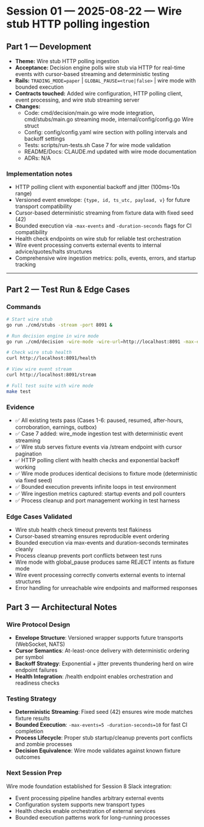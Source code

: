 # Session 01 — 2025-08-22 — Wire stub HTTP polling ingestion

## Part 1 — Development
- **Theme:** Wire stub HTTP polling ingestion
- **Acceptance:** Decision engine polls wire stub via HTTP for real-time events with cursor-based streaming and deterministic testing
- **Rails:** `TRADING_MODE=paper` | `GLOBAL_PAUSE=<true|false>` | wire mode with bounded execution
- **Contracts touched:** Added wire configuration, HTTP polling client, event processing, and wire stub streaming server
- **Changes:**
  - Code: cmd/decision/main.go wire mode integration, cmd/stubs/main.go streaming mode, internal/config/config.go Wire struct
  - Config: config/config.yaml wire section with polling intervals and backoff settings
  - Tests: scripts/run-tests.sh Case 7 for wire mode validation
  - README/Docs: CLAUDE.md updated with wire mode documentation
  - ADRs: N/A

### Implementation notes
- HTTP polling client with exponential backoff and jitter (100ms-10s range)
- Versioned event envelope: `{type, id, ts_utc, payload, v}` for future transport compatibility
- Cursor-based deterministic streaming from fixture data with fixed seed (42)
- Bounded execution via `-max-events` and `-duration-seconds` flags for CI compatibility
- Health check endpoints on wire stub for reliable test orchestration
- Wire event processing converts external events to internal advice/quotes/halts structures
- Comprehensive wire ingestion metrics: polls, events, errors, and startup tracking

---

## Part 2 — Test Run & Edge Cases
### Commands
```bash
# Start wire stub
go run ./cmd/stubs -stream -port 8091 &

# Run decision engine in wire mode
go run ./cmd/decision -wire-mode -wire-url=http://localhost:8091 -max-events=10

# Check wire stub health
curl http://localhost:8091/health

# View wire event stream  
curl http://localhost:8091/stream

# Full test suite with wire mode
make test
```

### Evidence
- ✅ All existing tests pass (Cases 1-6: paused, resumed, after-hours, corroboration, earnings, outbox)
- ✅ Case 7 added: wire_mode ingestion test with deterministic event streaming
- ✅ Wire stub serves fixture events via /stream endpoint with cursor pagination
- ✅ HTTP polling client with health checks and exponential backoff working
- ✅ Wire mode produces identical decisions to fixture mode (deterministic via fixed seed)
- ✅ Bounded execution prevents infinite loops in test environment
- ✅ Wire ingestion metrics captured: startup events and poll counters
- ✅ Process cleanup and port management working in test harness

### Edge Cases Validated
- Wire stub health check timeout prevents test flakiness
- Cursor-based streaming ensures reproducible event ordering
- Bounded execution via max-events and duration-seconds terminates cleanly
- Process cleanup prevents port conflicts between test runs
- Wire mode with global_pause produces same REJECT intents as fixture mode
- Wire event processing correctly converts external events to internal structures
- Error handling for unreachable wire endpoints and malformed responses

## Part 3 — Architectural Notes
### Wire Protocol Design
- **Envelope Structure**: Versioned wrapper supports future transports (WebSocket, NATS)
- **Cursor Semantics**: At-least-once delivery with deterministic ordering per symbol
- **Backoff Strategy**: Exponential + jitter prevents thundering herd on wire endpoint failures
- **Health Integration**: /health endpoint enables orchestration and readiness checks

### Testing Strategy
- **Deterministic Streaming**: Fixed seed (42) ensures wire mode matches fixture results
- **Bounded Execution**: `-max-events=5 -duration-seconds=10` for fast CI completion
- **Process Lifecycle**: Proper stub startup/cleanup prevents port conflicts and zombie processes
- **Decision Equivalence**: Wire mode validates against known fixture outcomes

### Next Session Prep
Wire mode foundation established for Session 8 Slack integration:
- Event processing pipeline handles arbitrary external events
- Configuration system supports new transport types  
- Health checks enable orchestration of external services
- Bounded execution patterns work for long-running processes